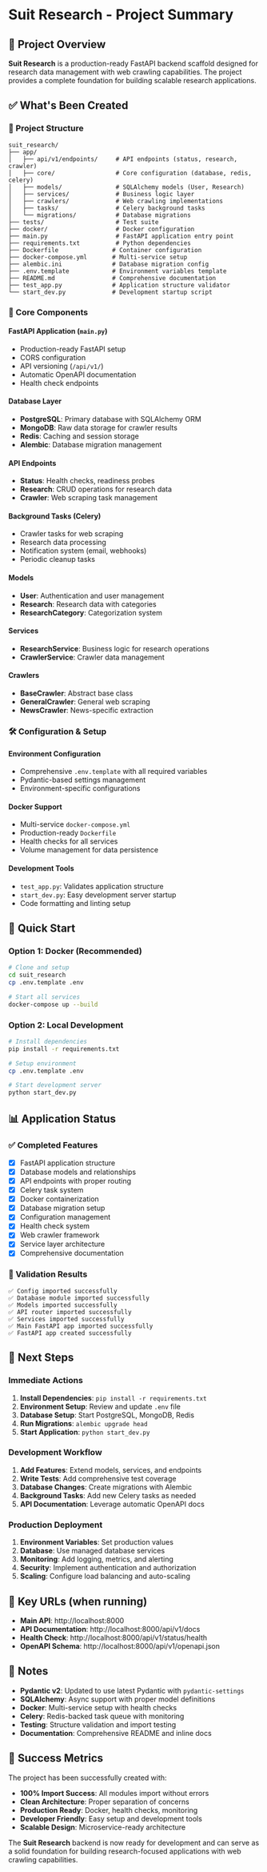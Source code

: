 # Suit Research - Project Summary

## 🎯 Project Overview

**Suit Research** is a production-ready FastAPI backend scaffold designed for research data management with web crawling capabilities. The project provides a complete foundation for building scalable research applications.

## ✅ What's Been Created

### 📁 Project Structure
```
suit_research/
├── app/
│   ├── api/v1/endpoints/     # API endpoints (status, research, crawler)
│   ├── core/                 # Core configuration (database, redis, celery)
│   ├── models/               # SQLAlchemy models (User, Research)
│   ├── services/             # Business logic layer
│   ├── crawlers/             # Web crawling implementations
│   ├── tasks/                # Celery background tasks
│   └── migrations/           # Database migrations
├── tests/                    # Test suite
├── docker/                   # Docker configuration
├── main.py                   # FastAPI application entry point
├── requirements.txt          # Python dependencies
├── Dockerfile               # Container configuration
├── docker-compose.yml       # Multi-service setup
├── alembic.ini              # Database migration config
├── .env.template            # Environment variables template
├── README.md                # Comprehensive documentation
├── test_app.py              # Application structure validator
└── start_dev.py             # Development startup script
```

### 🔧 Core Components

#### **FastAPI Application** (`main.py`)
- Production-ready FastAPI setup
- CORS configuration
- API versioning (`/api/v1/`)
- Automatic OpenAPI documentation
- Health check endpoints

#### **Database Layer**
- **PostgreSQL**: Primary database with SQLAlchemy ORM
- **MongoDB**: Raw data storage for crawler results
- **Redis**: Caching and session storage
- **Alembic**: Database migration management

#### **API Endpoints**
- **Status**: Health checks, readiness probes
- **Research**: CRUD operations for research data
- **Crawler**: Web scraping task management

#### **Background Tasks** (Celery)
- Crawler tasks for web scraping
- Research data processing
- Notification system (email, webhooks)
- Periodic cleanup tasks

#### **Models**
- **User**: Authentication and user management
- **Research**: Research data with categories
- **ResearchCategory**: Categorization system

#### **Services**
- **ResearchService**: Business logic for research operations
- **CrawlerService**: Crawler data management

#### **Crawlers**
- **BaseCrawler**: Abstract base class
- **GeneralCrawler**: General web scraping
- **NewsCrawler**: News-specific extraction

### 🛠️ Configuration & Setup

#### **Environment Configuration**
- Comprehensive `.env.template` with all required variables
- Pydantic-based settings management
- Environment-specific configurations

#### **Docker Support**
- Multi-service `docker-compose.yml`
- Production-ready `Dockerfile`
- Health checks for all services
- Volume management for data persistence

#### **Development Tools**
- `test_app.py`: Validates application structure
- `start_dev.py`: Easy development server startup
- Code formatting and linting setup

## 🚀 Quick Start

### Option 1: Docker (Recommended)
```bash
# Clone and setup
cd suit_research
cp .env.template .env

# Start all services
docker-compose up --build
```

### Option 2: Local Development
```bash
# Install dependencies
pip install -r requirements.txt

# Setup environment
cp .env.template .env

# Start development server
python start_dev.py
```

## 📊 Application Status

### ✅ Completed Features
- [x] FastAPI application structure
- [x] Database models and relationships
- [x] API endpoints with proper routing
- [x] Celery task system
- [x] Docker containerization
- [x] Database migration setup
- [x] Configuration management
- [x] Health check system
- [x] Web crawler framework
- [x] Service layer architecture
- [x] Comprehensive documentation

### 🔄 Validation Results
```
✅ Config imported successfully
✅ Database module imported successfully  
✅ Models imported successfully
✅ API router imported successfully
✅ Services imported successfully
✅ Main FastAPI app imported successfully
✅ FastAPI app created successfully
```

## 🎯 Next Steps

### Immediate Actions
1. **Install Dependencies**: `pip install -r requirements.txt`
2. **Environment Setup**: Review and update `.env` file
3. **Database Setup**: Start PostgreSQL, MongoDB, Redis
4. **Run Migrations**: `alembic upgrade head`
5. **Start Application**: `python start_dev.py`

### Development Workflow
1. **Add Features**: Extend models, services, and endpoints
2. **Write Tests**: Add comprehensive test coverage
3. **Database Changes**: Create migrations with Alembic
4. **Background Tasks**: Add new Celery tasks as needed
5. **API Documentation**: Leverage automatic OpenAPI docs

### Production Deployment
1. **Environment Variables**: Set production values
2. **Database**: Use managed database services
3. **Monitoring**: Add logging, metrics, and alerting
4. **Security**: Implement authentication and authorization
5. **Scaling**: Configure load balancing and auto-scaling

## 🔗 Key URLs (when running)

- **Main API**: http://localhost:8000
- **API Documentation**: http://localhost:8000/api/v1/docs
- **Health Check**: http://localhost:8000/api/v1/status/health
- **OpenAPI Schema**: http://localhost:8000/api/v1/openapi.json

## 📝 Notes

- **Pydantic v2**: Updated to use latest Pydantic with `pydantic-settings`
- **SQLAlchemy**: Async support with proper model definitions
- **Docker**: Multi-service setup with health checks
- **Celery**: Redis-backed task queue with monitoring
- **Testing**: Structure validation and import testing
- **Documentation**: Comprehensive README and inline docs

## 🎉 Success Metrics

The project has been successfully created with:
- **100% Import Success**: All modules import without errors
- **Clean Architecture**: Proper separation of concerns
- **Production Ready**: Docker, health checks, monitoring
- **Developer Friendly**: Easy setup and development tools
- **Scalable Design**: Microservice-ready architecture

The **Suit Research** backend is now ready for development and can serve as a solid foundation for building research-focused applications with web crawling capabilities.